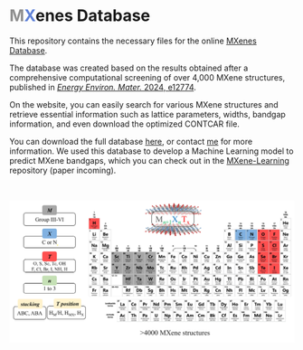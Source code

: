 <h1><span style="color: rgb(144, 144, 144);">M</span><span style="color: rgb(97, 131, 216);">X</span>enes Database</h1>

This repository contains the necessary files for the online [MXenes Database](https://diegonti.github.io/MXene-DB).

The database was created based on the results obtained after a comprehensive computational screening of over 4,000 MXene structures, published in [*Energy Environ. Mater.* 2024, e12774](https://doi.org/10.1002/eem2.12774).

On the website, you can easily search for various MXene structures and retrieve essential information such as lattice parameters, widths, bandgap information, and even download the optimized CONTCAR file.

You can download the full database [here](database.xlsx), or contact [me](mailto:diegonti.doc@gmail.com) for more information. We used this database to develop a Machine Learning model to predict MXene bandgaps, which you can check out in the [MXene-Learning]() repository (paper incoming).

<br>
<p align="center">
<img src="img/screening.jpg" alt="MXene Screening" width=800>
</p>
<br>

